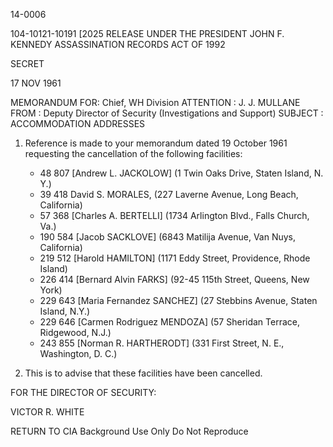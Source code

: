 14-0006

104-10121-10191 [2025 RELEASE UNDER THE PRESIDENT JOHN F. KENNEDY ASSASSINATION RECORDS ACT OF 1992

SECRET

17 NOV 1961

MEMORANDUM FOR: Chief, WH Division
ATTENTION : J. J. MULLANE
FROM : Deputy Director of Security (Investigations and Support)
SUBJECT : ACCOMMODATION ADDRESSES

1.  Reference is made to your memorandum dated 19 October 1961 requesting the cancellation of the following facilities:

    *   48 807 [Andrew L. JACKOLOW] (1 Twin Oaks Drive, Staten Island, N. Y.)
    *   39 418 David S. MORALES, (227 Laverne Avenue, Long Beach, California)
    *   57 368 [Charles A. BERTELLI] (1734 Arlington Blvd., Falls Church, Va.)
    *   190 584 [Jacob SACKLOVE] (6843 Matilija Avenue, Van Nuys, California)
    *   219 512 [Harold HAMILTON] (1171 Eddy Street, Providence, Rhode Island)
    *   226 414 [Bernard Alvin FARKS] (92-45 115th Street, Queens, New York)
    *   229 643 [Maria Fernandez SANCHEZ] (27 Stebbins Avenue, Staten Island, N.Y.)
    *   229 646 [Carmen Rodriguez MENDOZA] (57 Sheridan Terrace, Ridgewood, N.J.)
    *   243 855 [Norman R. HARTHERODT] (331 First Street, N. E., Washington, D. C.)

2.  This is to advise that these facilities have been cancelled.

FOR THE DIRECTOR OF SECURITY:

VICTOR R. WHITE

RETURN TO CIA
Background Use Only
Do Not Reproduce
